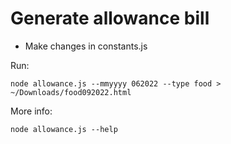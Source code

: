 # Generate allowance bill

- Make changes in constants.js

Run:
```
node allowance.js --mmyyyy 062022 --type food > ~/Downloads/food092022.html
```

More info: 
```
node allowance.js --help
```
